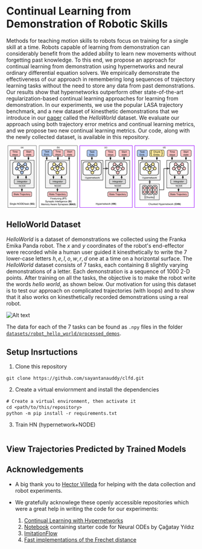 # Continual Learning from Demonstration of Robotic Skills

Methods for teaching motion skills to robots focus on training for a single skill at a time. Robots capable of learning from demonstration can considerably benefit from the added ability to learn new movements without forgetting past knowledge. To this end, we propose an approach for continual learning from demonstration using hypernetworks and neural ordinary differential equation solvers. We empirically demonstrate the effectiveness of our approach in remembering long sequences of trajectory learning tasks without the need to store any data from past demonstrations. Our results show that hypernetworks outperform other state-of-the-art regularization-based continual learning approaches for learning from demonstration. In our experiments, we use the popular LASA trajectory benchmark, and a new dataset of kinesthetic demonstrations that we introduce in our [paper](link/to/paper) called the *HelloWorld* dataset. We evaluate our approach using both trajectory error metrics and continual learning metrics, and we propose two new continual learning metrics. Our code, along with the newly collected dataset, is available in this repository.

![Alt text](videos_images/methods.svg?raw=true "Robot executing helloworld tasks")


## HelloWorld Dataset
*HelloWorld* is a dataset of demonstrations we collected using the Franka Emika Panda robot. The $x$ and $y$ coordinates of the robot's end-effector were recorded while a human user guided it kinesthetically to write the 7 lower-case letters $h,e,l,o,w,r,d$ one at a time on a horizontal surface. The *HelloWorld* dataset  consists of 7 tasks, each containing 8 slightly varying demonstrations of a letter. Each demonstration is a sequence of 1000 2-D points. After training on all the tasks, the objective is to make the robot write the words $hello$ $world$, as shown below. Our motivation for using this dataset is to test our approach on complicated trajectories (with loops) and to show that it also works on kinesthetically recorded demonstrations using a real robot.

![Alt text](videos_images/helloworld_robot.gif?raw=true "Architectures")

The data for each of the 7 tasks can be found as `.npy` files in the folder [`datasets/robot_hello_world/processed_demos`](datasets/robot_hello_world/processed_demos).

## Setup Insrtuctions

1. Clone this repository
```
git clone https://github.com/sayantanauddy/clfd.git
```

2. Create a virtual enviornment and install the dependencies

```
# Create a virtual environment, then activate it
cd <path/to/this/repository>
python -m pip install -r requirements.txt
```

3. Train HN (hypernetwork+NODE)
```

```

## View Trajectories Predicted by Trained Models

## Acknowledgements

- A big thank you to [Hector Villeda](https://iis.uibk.ac.at/people) for helping with the data collection and robot experiments.

- We gratefully acknowlege these openly accessible repositories which were a great help in writing the code for our experiments:

    1. [Continual Learning with Hypernetworks](https://github.com/chrhenning/hypercl)
    2. [Notebook](https://colab.research.google.com/drive/1ygdXFuih_0sLA2HosQkaVQOA9v6BMSdj?usp=sharing) containing starter code for Neural ODEs by Çağatay Yıldız
    3. [ImitationFlow](https://github.com/TheCamusean/iflow)
    4. [Fast implementations of the Frechet distance](https://github.com/joaofig/discrete-frechet)
